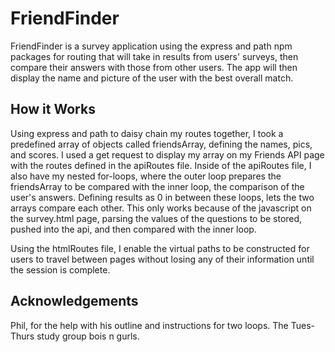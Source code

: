 # FriendFinder
FriendFinder is a survey application using the express and path npm packages for routing that will take in results from users' surveys, then compare their answers with those from other users. The app will then display the name and picture of the user with the best overall match.

## How it Works

Using express and path to daisy chain my routes together, I took a predefined array of objects called friendsArray, defining the names, pics, and scores. I used a get request to display my array on my Friends API page with the routes defined in the apiRoutes file. Inside of the apiRoutes file, I also have my nested for-loops, where the outer loop prepares the friendsArray to be compared with the inner loop, the comparison of the user's answers. Defining results as 0 in between these loops, lets the two arrays compare each other. This only works because of the javascript on the survey.html page, parsing the values of the questions to be stored, pushed into the api, and then compared with the inner loop.

Using the htmlRoutes file, I enable the virtual paths to be constructed for users to travel between pages without losing any of their information until the session is complete.

## Acknowledgements

Phil, for the help with his outline and instructions for two loops.
The Tues-Thurs study group bois n gurls.

